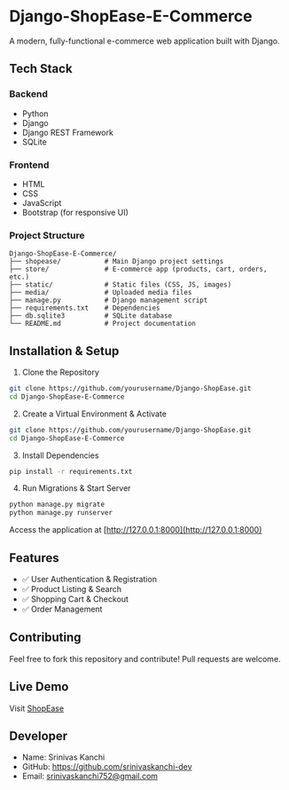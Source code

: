 # Django-ShopEase-E-Commerce

A modern, fully-functional e-commerce web application built with Django.

## Tech Stack
### Backend
- Python
- Django
- Django REST Framework
- SQLite

### Frontend
- HTML
- CSS
- JavaScript
- Bootstrap (for responsive UI)

### Project Structure
```
Django-ShopEase-E-Commerce/
├── shopease/           # Main Django project settings
├── store/              # E-commerce app (products, cart, orders, etc.)
├── static/             # Static files (CSS, JS, images)
├── media/              # Uploaded media files
├── manage.py           # Django management script
├── requirements.txt    # Dependencies
├── db.sqlite3          # SQLite database
└── README.md           # Project documentation
```

## Installation & Setup
1. Clone the Repository
```bash
git clone https://github.com/yourusername/Django-ShopEase.git
cd Django-ShopEase-E-Commerce
```

2. Create a Virtual Environment & Activate
```bash
git clone https://github.com/yourusername/Django-ShopEase.git
cd Django-ShopEase-E-Commerce
```

3. Install Dependencies
```bash
pip install -r requirements.txt
```

4. Run Migrations & Start Server
```bash
python manage.py migrate
python manage.py runserver
```
Access the application at [http://127.0.0.1:8000](http://127.0.0.1:8000)

## Features
- ✅ User Authentication & Registration
- ✅ Product Listing & Search
- ✅ Shopping Cart & Checkout
- ✅ Order Management

## Contributing
Feel free to fork this repository and contribute! Pull requests are welcome.

## Live Demo
Visit [ShopEase](https://shopease.pythonanywhere.com)

## Developer
- Name: Srinivas Kanchi
- GitHub: https://github.com/srinivaskanchi-dev
- Email: srinivaskanchi752@gmail.com
